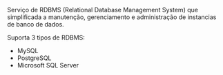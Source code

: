 Serviço de RDBMS (Relational Database Management System) que simplificada a manutenção, gerenciamento e administração de instancias de banco de dados.

Suporta 3 tipos de RDBMS:
* MySQL
* PostgreSQL
* Microsoft SQL Server 